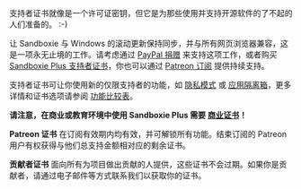 支持者证书就像是一个许可证密钥，但它是为那些使用并支持开源软件的了不起的人们准备的。 :-)

让 Sandboxie 与 Windows 的滚动更新保持同步，并与所有网页浏览器兼容，这是一项永无止境的工作。请考虑通过 [PayPal 捐赠](https://sandboxie-plus.com/go.php?to=donate) 来支持这项工作，或者购买 [Sandboxie Plus 支持者证书](https://sandboxie-plus.com/go.php?to=sbie-get-cert)，你也可以通过 [Patreon 订阅](https://sandboxie-plus.com/go.php?to=patreon) 提供持续支持。

支持者证书可让你使用新的仅限支持者的功能，如 [隐私模式](./privacy-mode.md) 或 [应用隔离箱](./compartment-mode.md)，更多详情和证书选项请参阅 [功能比较表](https://sandboxie-plus.com/feature-comparison/)。

**请注意，在商业或教育环境中使用 Sandboxie Plus 需要 [商业证书](https://xanasoft.com/product/sandboxie-plus-business/)！**

**Patreon 证书** 在订阅有效期内均有效，并可解锁所有功能。结束订阅的 Patreon 用户有权获得与他们总支持金额相对应的剩余证书。

**贡献者证书** 面向所有为项目做出贡献的人提供，这些证书不会过期。如果你是贡献者，请通过电子邮件等方式联系我们以获取你的证书。

<!-- 如果你过去已经捐赠过（在商店推出之前），或者是 Patreon 会员，你可以 [在此](https://xanasoft.com/get_cert.php) 获取你的支持者证书，只需输入你在 PayPal 或 Patreon 中使用的电子邮件地址，然后下载你的证书。

新的捐赠必须表明他们想要获得证书（出于官僚程序原因），并且每月会更新一到两次。若要立即获得支持者证书，请使用提供的 [购买选项](https://sandboxie-plus.com/go.php?to=sbie-get-cert)。 -->

